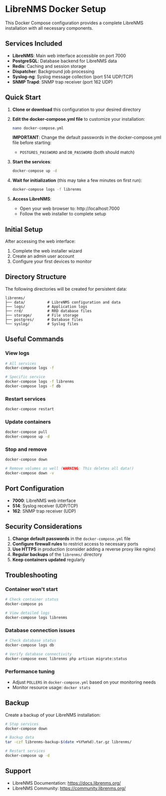 # LibreNMS Docker Setup

This Docker Compose configuration provides a complete LibreNMS installation with all necessary components.

## Services Included

- **LibreNMS**: Main web interface accessible on port 7000
- **PostgreSQL**: Database backend for LibreNMS data
- **Redis**: Caching and session storage
- **Dispatcher**: Background job processing
- **Syslog-ng**: Syslog message collection (port 514 UDP/TCP)
- **SNMP Trapd**: SNMP trap receiver (port 162 UDP)

## Quick Start

1. **Clone or download** this configuration to your desired directory

2. **Edit the docker-compose.yml file** to customize your installation:
   ```bash
   nano docker-compose.yml
   ```

   **IMPORTANT**: Change the default passwords in the docker-compose.yml file before starting:
   - `POSTGRES_PASSWORD` and `DB_PASSWORD` (both should match)

3. **Start the services**:
   ```bash
   docker-compose up -d
   ```

4. **Wait for initialization** (this may take a few minutes on first run):
   ```bash
   docker-compose logs -f librenms
   ```

5. **Access LibreNMS**:
   - Open your web browser to: http://localhost:7000
   - Follow the web installer to complete setup

## Initial Setup

After accessing the web interface:

1. Complete the web installer wizard
2. Create an admin user account
3. Configure your first devices to monitor

## Directory Structure

The following directories will be created for persistent data:
```
librenms/
├── data/          # LibreNMS configuration and data
├── logs/          # Application logs
├── rrd/           # RRD database files
├── storage/       # File storage
├── postgres/      # Database files
└── syslog/        # Syslog files
```

## Useful Commands

### View logs
```bash
# All services
docker-compose logs -f

# Specific service
docker-compose logs -f librenms
docker-compose logs -f db
```

### Restart services
```bash
docker-compose restart
```

### Update containers
```bash
docker-compose pull
docker-compose up -d
```

### Stop and remove
```bash
docker-compose down

# Remove volumes as well (WARNING: This deletes all data!)
docker-compose down -v
```

## Port Configuration

- **7000**: LibreNMS web interface
- **514**: Syslog receiver (UDP/TCP)
- **162**: SNMP trap receiver (UDP)

## Security Considerations

1. **Change default passwords** in the `docker-compose.yml` file
2. **Configure firewall rules** to restrict access to necessary ports
3. **Use HTTPS** in production (consider adding a reverse proxy like nginx)
4. **Regular backups** of the `librenms/` directory
5. **Keep containers updated** regularly

## Troubleshooting

### Container won't start
```bash
# Check container status
docker-compose ps

# View detailed logs
docker-compose logs librenms
```

### Database connection issues
```bash
# Check database status
docker-compose logs db

# Verify database connectivity
docker-compose exec librenms php artisan migrate:status
```

### Performance tuning
- Adjust `POLLERS` in `docker-compose.yml` based on your monitoring needs
- Monitor resource usage: `docker stats`

## Backup

Create a backup of your LibreNMS installation:
```bash
# Stop services
docker-compose down

# Backup data
tar -czf librenms-backup-$(date +%Y%m%d).tar.gz librenms/

# Restart services
docker-compose up -d
```

## Support

- LibreNMS Documentation: https://docs.librenms.org/
- LibreNMS Community: https://community.librenms.org/
